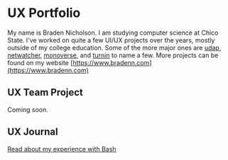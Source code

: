 # UX Portfolio

My name is Braden Nicholson. I am studying computer science at Chico State. I've worked on quite a few UI/UX projects over the years, mostly outside of my college education. Some of the more major ones are [udap](https://github.com/bradenn/udap), [netwatcher](https://github.com/netwatcherio), [monoverse](https://github.com/bradenn/monoverse), and [turnin](https://github.com/bradenn/turnin-client) to name a few. More projects can be found on my website [https://www.bradenn.com](https://www.bradenn.com)

## UX Team Project

Coming soon.

## UX Journal

[Read about my experience with Bash](j01/)
